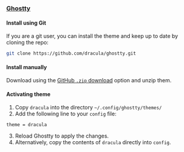 ### [Ghostty](https://ghostty.org)

#### Install using Git

If you are a git user, you can install the theme and keep up to date by cloning the repo:

```bash
git clone https://github.com/dracula/ghostty.git
```

#### Install manually

Download using the [GitHub `.zip` download](https://github.com/dracula/ghostty/archive/main.zip) option and unzip them.

#### Activating theme

1. Copy `dracula` into the directory `~/.config/ghostty/themes/`
2. Add the following line to your `config` file:

```
theme = dracula
```

3. Reload Ghostty to apply the changes.
4. Alternatively, copy the contents of `dracula` directly into `config`.
